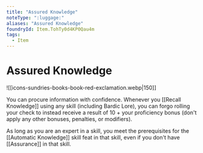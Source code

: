 ```yaml
---
title: "Assured Knowledge"
noteType: ":luggage:"
aliases: "Assured Knowledge"
foundryId: Item.TohTy0d4KP0Qau4m
tags:
  - Item
---
```


# Assured Knowledge
![[icons-sundries-books-book-red-exclamation.webp|150]]

You can procure information with confidence. Whenever you [[Recall Knowledge]] using any skill (including Bardic Lore), you can forgo rolling your check to instead receive a result of 10 + your proficiency bonus (don't apply any other bonuses, penalties, or modifiers).

As long as you are an expert in a skill, you meet the prerequisites for the [[Automatic Knowledge]] skill feat in that skill, even if you don't have [[Assurance]] in that skill.
